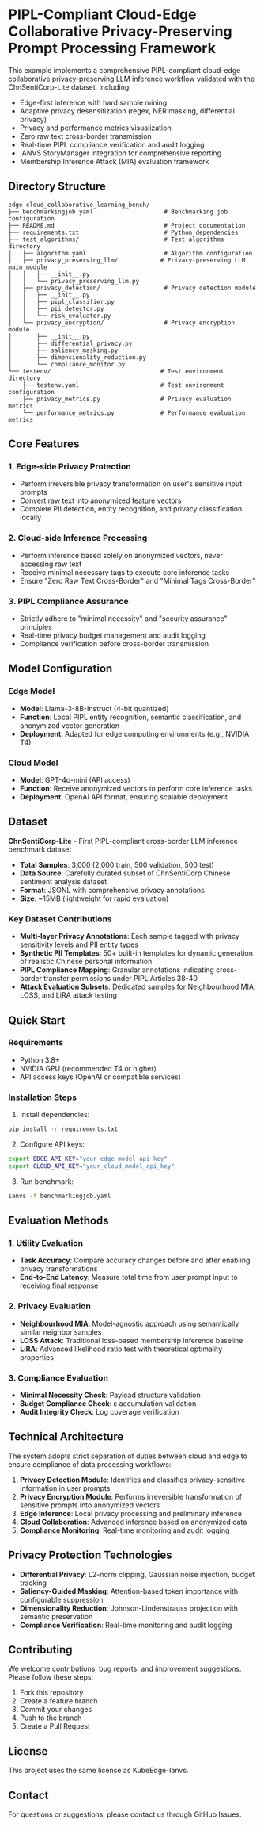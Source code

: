# PIPL-Compliant Cloud-Edge Collaborative Privacy-Preserving Prompt Processing Framework

This example implements a comprehensive PIPL-compliant cloud-edge collaborative privacy-preserving LLM inference workflow validated with the ChnSentiCorp-Lite dataset, including:

- Edge-first inference with hard sample mining
- Adaptive privacy desensitization (regex, NER masking, differential privacy)
- Privacy and performance metrics visualization
- Zero raw text cross-border transmission
- Real-time PIPL compliance verification and audit logging
- IANVS StoryManager integration for comprehensive reporting
- Membership Inference Attack (MIA) evaluation framework

## Directory Structure

```
edge-cloud_collaborative_learning_bench/
├── benchmarkingjob.yaml                    # Benchmarking job configuration
├── README.md                               # Project documentation
├── requirements.txt                        # Python dependencies
├── test_algorithms/                        # Test algorithms directory
│   ├── algorithm.yaml                      # Algorithm configuration
│   ├── privacy_preserving_llm/            # Privacy-preserving LLM main module
│   │   ├── __init__.py
│   │   └── privacy_preserving_llm.py
│   ├── privacy_detection/                  # Privacy detection module
│   │   ├── __init__.py
│   │   ├── pipl_classifier.py
│   │   ├── pii_detector.py
│   │   └── risk_evaluator.py
│   └── privacy_encryption/                 # Privacy encryption module
│       ├── __init__.py
│       ├── differential_privacy.py
│       ├── saliency_masking.py
│       ├── dimensionality_reduction.py
│       └── compliance_monitor.py
└── testenv/                               # Test environment directory
    ├── testenv.yaml                       # Test environment configuration
    ├── privacy_metrics.py                 # Privacy evaluation metrics
    └── performance_metrics.py             # Performance evaluation metrics
```

## Core Features

### 1. Edge-side Privacy Protection
- Perform irreversible privacy transformation on user's sensitive input prompts
- Convert raw text into anonymized feature vectors
- Complete PII detection, entity recognition, and privacy classification locally

### 2. Cloud-side Inference Processing
- Perform inference based solely on anonymized vectors, never accessing raw text
- Receive minimal necessary tags to execute core inference tasks
- Ensure "Zero Raw Text Cross-Border" and "Minimal Tags Cross-Border"

### 3. PIPL Compliance Assurance
- Strictly adhere to "minimal necessity" and "security assurance" principles
- Real-time privacy budget management and audit logging
- Compliance verification before cross-border transmission

## Model Configuration

### Edge Model
- **Model**: Llama-3-8B-Instruct (4-bit quantized)
- **Function**: Local PIPL entity recognition, semantic classification, and anonymized vector generation
- **Deployment**: Adapted for edge computing environments (e.g., NVIDIA T4)

### Cloud Model
- **Model**: GPT-4o-mini (API access)
- **Function**: Receive anonymized vectors to perform core inference tasks
- **Deployment**: OpenAI API format, ensuring scalable deployment

## Dataset

**ChnSentiCorp-Lite** - First PIPL-compliant cross-border LLM inference benchmark dataset

- **Total Samples**: 3,000 (2,000 train, 500 validation, 500 test)
- **Data Source**: Carefully curated subset of ChnSentiCorp Chinese sentiment analysis dataset
- **Format**: JSONL with comprehensive privacy annotations
- **Size**: ~15MB (lightweight for rapid evaluation)

### Key Dataset Contributions
- **Multi-layer Privacy Annotations**: Each sample tagged with privacy sensitivity levels and PII entity types
- **Synthetic PII Templates**: 50+ built-in templates for dynamic generation of realistic Chinese personal information
- **PIPL Compliance Mapping**: Granular annotations indicating cross-border transfer permissions under PIPL Articles 38-40
- **Attack Evaluation Subsets**: Dedicated samples for Neighbourhood MIA, LOSS, and LiRA attack testing

## Quick Start

### Requirements
- Python 3.8+
- NVIDIA GPU (recommended T4 or higher)
- API access keys (OpenAI or compatible services)

### Installation Steps

1. Install dependencies:
```bash
pip install -r requirements.txt
```

2. Configure API keys:
```bash
export EDGE_API_KEY="your_edge_model_api_key"
export CLOUD_API_KEY="your_cloud_model_api_key"
```

3. Run benchmark:
```bash
ianvs -f benchmarkingjob.yaml
```

## Evaluation Methods

### 1. Utility Evaluation
- **Task Accuracy**: Compare accuracy changes before and after enabling privacy transformations
- **End-to-End Latency**: Measure total time from user prompt input to receiving final response

### 2. Privacy Evaluation
- **Neighbourhood MIA**: Model-agnostic approach using semantically similar neighbor samples
- **LOSS Attack**: Traditional loss-based membership inference baseline
- **LiRA**: Advanced likelihood ratio test with theoretical optimality properties

### 3. Compliance Evaluation
- **Minimal Necessity Check**: Payload structure validation
- **Budget Compliance Check**: ε accumulation validation
- **Audit Integrity Check**: Log coverage verification

## Technical Architecture

The system adopts strict separation of duties between cloud and edge to ensure compliance of data processing workflows:

1. **Privacy Detection Module**: Identifies and classifies privacy-sensitive information in user prompts
2. **Privacy Encryption Module**: Performs irreversible transformation of sensitive prompts into anonymized vectors
3. **Edge Inference**: Local privacy processing and preliminary inference
4. **Cloud Collaboration**: Advanced inference based on anonymized data
5. **Compliance Monitoring**: Real-time monitoring and audit logging

## Privacy Protection Technologies

- **Differential Privacy**: L2-norm clipping, Gaussian noise injection, budget tracking
- **Saliency-Guided Masking**: Attention-based token importance with configurable suppression
- **Dimensionality Reduction**: Johnson-Lindenstrauss projection with semantic preservation
- **Compliance Verification**: Real-time monitoring and audit logging

## Contributing

We welcome contributions, bug reports, and improvement suggestions. Please follow these steps:

1. Fork this repository
2. Create a feature branch
3. Commit your changes
4. Push to the branch
5. Create a Pull Request

## License

This project uses the same license as KubeEdge-Ianvs.

## Contact

For questions or suggestions, please contact us through GitHub Issues.
